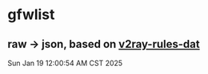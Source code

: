 # gfwlist
## raw -> json, based on [v2ray-rules-dat](https://github.com/Loyalsoldier/v2ray-rules-dat)
Sun Jan 19 12:00:54 AM CST 2025

